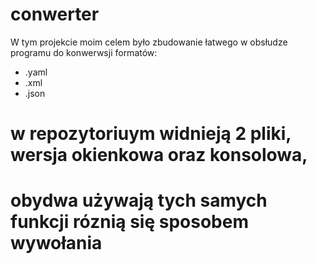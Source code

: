 # conwerter
W tym projekcie moim celem było zbudowanie łatwego w obsłudze programu do konwerwsji formatów:
- .yaml
- .xml
- .json
# w repozytoriuym widnieją 2 pliki, wersja okienkowa oraz konsolowa, 
# obydwa używają tych samych funkcji róznią się sposobem wywołania